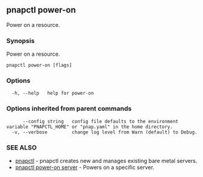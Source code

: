 ## pnapctl power-on

Power on a resource.

### Synopsis

Power on a resource.

```
pnapctl power-on [flags]
```

### Options

```
  -h, --help   help for power-on
```

### Options inherited from parent commands

```
      --config string   config file defaults to the environment variable "PNAPCTL_HOME" or "pnap.yaml" in the home directory.
  -v, --verbose         change log level from Warn (default) to Debug.
```

### SEE ALSO

* [pnapctl](pnapctl.md)	 - pnapctl creates new and manages existing bare metal servers.
* [pnapctl power-on server](pnapctl_power-on_server.md)	 - Powers on a specific server.

